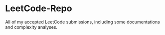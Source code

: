 # LeetCode-Repo
All of my accepted LeetCode submissions, including some documentations and complexity analyses.
